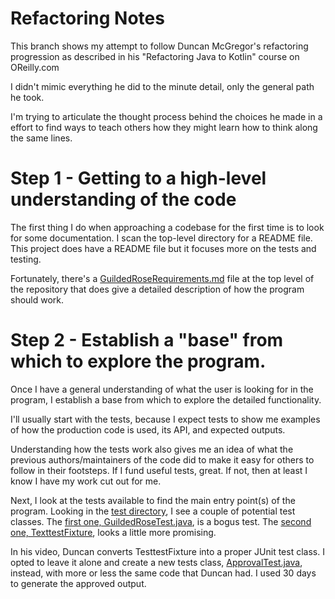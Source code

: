 # Refactoring Notes

This branch shows my attempt to follow Duncan McGregor's refactoring progression as described in his "Refactoring Java to Kotlin" course on OReilly.com

I didn't mimic everything he did to the minute detail, only the general path he took.

I'm trying to articulate the thought process behind the choices he made in a effort to find ways to teach others how they might learn how to think along the same lines.

# Step 1 - Getting to a high-level understanding of the code

The first thing I do when approaching a codebase for the first time is to look for some documentation. I scan the top-level directory for a README file. This project does have a README file but it focuses more on the tests and testing.

Fortunately, there's a [GuildedRoseRequirements.md](../GildedRoseRequirements.md) file at the top level of the repository that does give a detailed description of how the program should work.

# Step 2 - Establish a "base" from which to explore the program.

Once I have a general understanding of what the user is looking for in the program, I establish a base from which to explore the detailed functionality.

I'll usually start with the tests, because I expect tests to show me examples of how the production code is used, its API, and expected outputs.

Understanding how the tests work also gives me an idea of what the previous authors/maintainers of the code did to make it easy for others to follow in their footsteps. If I fund useful tests, great. If not, then at least I know I have my work cut out for me.

Next, I look at the tests available to find the main entry point(s) of the program. Looking in the [test directory](src/test/java/com/gildedrose/), I see a couple of potential test classes. The [first one, GuildedRoseTest.java](src/test/java/com/gildedrose/GildedRoseTest.java), is a bogus test. The [second one, TexttestFixture](src/test/java/com/gildedrose/TexttestFixture.java), looks a little more promising.

In his video, Duncan converts TesttestFixture into a proper JUnit test class. I opted to leave it alone and create a new tests class, [ApprovalTest.java](src/test/java/com/gildedrose/ApprovalTest.java), instead, with more or less the same code that Duncan had. I used 30 days to generate the approved output.

